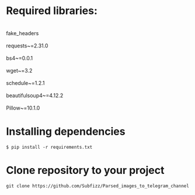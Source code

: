 
<h1>Required libraries:</h1>
<br>fake_headers</br>
<br>requests~=2.31.0</br>
<br>bs4~=0.0.1</br>
<br>wget~=3.2</br>
<br>schedule~=1.2.1</br>
<br>beautifulsoup4~=4.12.2</br>
<br>Pillow~=10.1.0</br>
<h1>Installing dependencies</h1>
<code>$ pip install -r requirements.txt</code>
<h1>Clone repository to your project</h1>
<code>git clone https://github.com/Subfizz/Parsed_images_to_telegram_channel</code>
